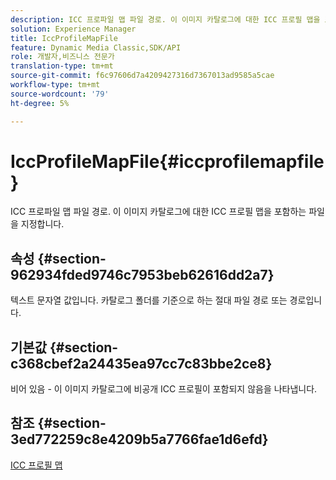 ```yaml
---
description: ICC 프로파일 맵 파일 경로. 이 이미지 카탈로그에 대한 ICC 프로필 맵을 포함하는 파일을 지정합니다.
solution: Experience Manager
title: IccProfileMapFile
feature: Dynamic Media Classic,SDK/API
role: 개발자,비즈니스 전문가
translation-type: tm+mt
source-git-commit: f6c97606d7a4209427316d7367013ad9585a5cae
workflow-type: tm+mt
source-wordcount: '79'
ht-degree: 5%

---
```



# IccProfileMapFile{#iccprofilemapfile}

ICC 프로파일 맵 파일 경로. 이 이미지 카탈로그에 대한 ICC 프로필 맵을 포함하는 파일을 지정합니다.

## 속성 {#section-962934fded9746c7953beb62616dd2a7}

텍스트 문자열 값입니다. 카탈로그 폴더를 기준으로 하는 절대 파일 경로 또는 경로입니다.

## 기본값 {#section-c368cbef2a24435ea97cc7c83bbe2ce8}

비어 있음 - 이 이미지 카탈로그에 비공개 ICC 프로필이 포함되지 않음을 나타냅니다.

## 참조 {#section-3ed772259c8e4209b5a7766fae1d6efd}

[ICC 프로필 맵](../../../../../is-api/image-catalog/image-serving-api-ref/c-image-catalog-reference/c-icc-profile-map-reference/c-icc-profile-map-reference.md#concept-57b9148ce55249cd825cb7ee19ed057c)
